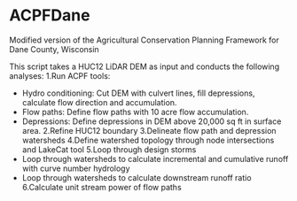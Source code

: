 # ACPFDane
Modified version of the Agricultural Conservation Planning Framework for Dane County, Wisconsin

This script takes a HUC12 LiDAR DEM as input and conducts the following analyses:
1.Run ACPF tools:
- Hydro conditioning: Cut DEM with culvert lines, fill depressions, calculate flow direction and accumulation.
- Flow paths: Define flow paths with 10 acre flow accumulation.
- Depressions: Define depressions in DEM above 20,000 sq ft in surface area.
2.Refine HUC12 boundary
3.Delineate flow path and depression watersheds
4.Define watershed topology through node intersections and LakeCat tool
5.Loop through design storms
- Loop through watersheds to calculate incremental and cumulative runoff with curve number hydrology
- Loop through watersheds to calculate downstream runoff ratio
6.Calculate unit stream power of flow paths
